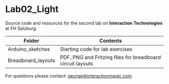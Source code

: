# Lab02_Light

Source code and resources for the second lab on **Interaction Technologies** at FH Salzburg.

| Folder | Contents
| --- | --- |
| Arduino_sketches | Starting code for lab exercises |
| Breadboard_layouts | PDF, PNG and Fritzing files for breadboard circuit layouts |

For questions please contact: george@interactionmagic.com 
